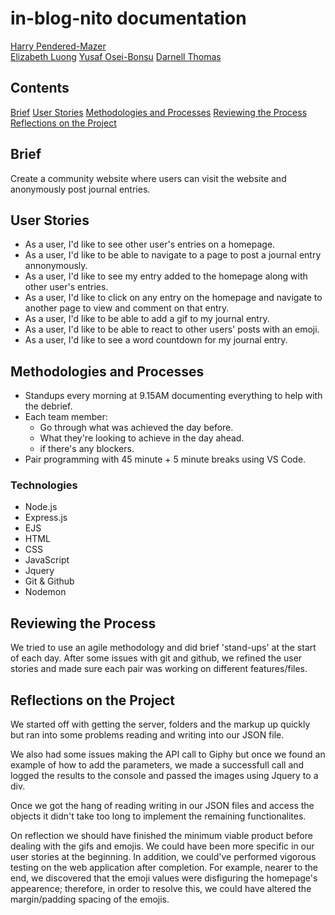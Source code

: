 # in-blog-nito documentation

[Harry Pendered-Mazer](https://github.com/harry-pm)  
[Elizabeth Luong](https://github.com/elizabethluong/)
[Yusaf Osei-Bonsu](https://github.com/YusafOsei-Bonsu)
[Darnell Thomas](https://github.com/Darnell23)

## Contents

[Brief](#brief)
[User Stories](#user-stories)
[Methodologies and Processes](#methodologies-and-processes)
[Reviewing the Process](#reviewing-the-process)
[Reflections on the Project](#reflections-on-the-project)

## Brief

Create a community website where users can visit the website and anonymously post journal entries.

## User Stories

- As a user, I'd like to see other user's entries on a homepage.
- As a user, I'd like to be able to navigate to a page to post a journal entry annonymously.
- As a user, I'd like to see my entry added to the homepage along with other user's entries.
- As a user, I'd like to click on any entry on the homepage and navigate to another page to view and comment on that entry.
- As a user, I'd like to be able to add a gif to my journal entry.
- As a user, I'd like to be able to react to other users' posts with an emoji.
- As a user, I'd like to see a word countdown for my journal entry.

## Methodologies and Processes

- Standups every morning at 9.15AM documenting everything to help with the debrief.
- Each team member:
  - Go through what was achieved the day before.
  - What they're looking to achieve in the day ahead.
  - if there's any blockers.
- Pair programming with 45 minute + 5 minute breaks using VS Code.

### Technologies

- Node.js
- Express.js
- EJS
- HTML
- CSS
- JavaScript
- Jquery
- Git & Github
- Nodemon

## Reviewing the Process

We tried to use an agile methodology and did brief 'stand-ups' at the start of each day.
After some issues with git and github, we refined the user stories and made sure each pair was working on different features/files.

## Reflections on the Project

We started off with getting the server, folders and the markup up quickly but ran into some problems reading and writing into our JSON file.

We also had some issues making the API call to Giphy but once we found an example of how to add the parameters, we made a successfull call and logged the results to the console and passed the images using Jquery to a div.

Once we got the hang of reading writing in our JSON files and access the objects it didn't take too long to implement the remaining functionalites.

On reflection we should have finished the minimum viable product before dealing with the gifs and emojis.
We could have been more specific in our user stories at the beginning. In addition, we could've performed
vigorous testing on the web application after completion. For example, nearer to the end, we discovered that
the emoji values were disfiguring the homepage's appearence; therefore, in order to resolve this, we could have altered the margin/padding spacing of the emojis.
